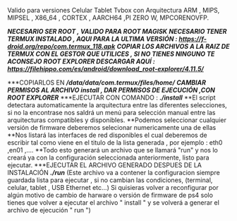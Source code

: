 Valido para versiones Celular Tablet Tvbox con Arquitectura ARM , MIPS, MIPSEL , X86_64 , CORTEX , AARCH64 ,PI ZERO W, MPCORENOVFP.

***NECESARIO SER ROOT , VALIDO PARA ROOT MAGISK***
***NECESARIO TENER TERMUX INSTALADO , AQUI PARA LA ULTIMA VERSIÓN : https://f-droid.org/repo/com.termux_118.apk***
***COPIAR LOS ARCHIVOS A LA RAIZ DE TERMUX CON EL GESTOR QUE UTILICES , SI NO TIENES NINGUNO TE ACONSEJO ROOT EXPLORER 
DESCARGAR AQUÍ : https://filehippo.com/es/android/download_root-explorer/4.11.5/***

***COPIARLOS EN ***/data/data/com.termux/files/home/***
***CAMBIAR PERMISOS AL ARCHIVO install , DAR PERMISOS DE EJECUCIÓN ,CON ROOT EXPLORER***
***EJECUTAR CON COMANDO : ***./install***
**El script detectara automaticamente la arquitectura entre las diferentes selecciones, si no la encontrase nos saldrá un menú para selección manual
entre las arquitecturas compatibles y disponibles.
**Podemos seleccionar cualquier versión de firmware deberemos selecionar numericamente una de ellas 
**Nos listará las interfaces de red disponibles el cual deberemos de escribir tal como viene
en el titulo de la lista generada , por ejemplo : eth0 ,en01 ,....
**Todo esto generará un archivo que se llamará "run" y nos lo creará ya con la configuración seleccionada anteriormente, listo para ejecutar.
***EJECUTAR EL ARCHIVO GENERADO DESPUES DE LA INSTALACIÓN  ***./run***
(Este archivo va a contener la configuracion siempre guardada lista para ejecutar , si no cambian las condiciones, (terminal, celular, tablet , USB Ethernet etc...)
Si quisieras volver a reconfigurar por algún motivo de cambio de harware o versión de firmware de ps4 solo tienes que volver a ejecutar el archivo " install " 
y se volverá a generar el archivo de ejecución " run ")
